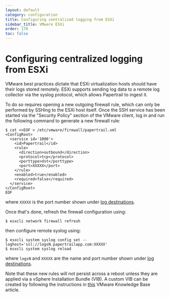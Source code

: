 ```yaml
---
layout: default
category: configuration
title: Configuring centralized logging from ESXi
sidebar_title: VMware ESXi
order: 170
toc: false
---
```


# Configuring centralized logging from ESXi

VMware best practices dictate that ESXi virtualization hosts should have their logs stored remotely. ESXi supports sending log data to a remote log collector via the syslog protocol, which allows Papertrail to ingest it.

To do so requires opening a new outgoing firewall rule, which can only be performed by SSHing to the ESXi host itself. Once the SSH service has been started via the "Security Policy" section of the VMware client, log in and run the following command to generate a new firewall rule:

```shell
$ cat <<EOF > /etc/vmware/firewall/papertrail.xml
<ConfigRoot>
  <service id='1000'>
    <id>Papertrail</id>
    <rule>
      <direction>outbound</direction>
      <protocol>tcp</protocol>
      <porttype>dst</porttype>
      <port>XXXXX</port>
    </rule>
    <enabled>true</enabled>
    <required>false</required>
  </service>
</ConfigRoot>
EOF
```

where `XXXXX` is the port number shown under [log destinations](https://papertrailapp.com/account/destinations).

Once that's done, refresh the firewall configuration using:

```shell
$ esxcli network firewall refresh
```

then configure remote syslog using:

```shell
$ esxcli system syslog config set --loghost='ssl://logsN.papertrailapp.com:XXXXX'
$ esxcli system syslog reload
```

where `logsN` and `XXXXX` are the name and port number shown under [log destinations](https://papertrailapp.com/account/destinations).

Note that these new rules will not persist across a reboot unless they are applied via a vSphere Installation Bundle (VIB). A custom VIB can be created by following the instructions in [this](http://kb.vmware.com/kb/2007381) VMware Knowledge Base article.

